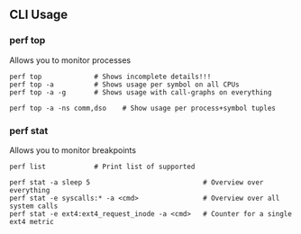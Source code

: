## CLI Usage

### perf top

Allows you to monitor processes

    perf top             # Shows incomplete details!!!
    perf top -a          # Shows usage per symbol on all CPUs
    perf top -a -g       # Shows usage with call-graphs on everything
    
    perf top -a -ns comm,dso    # Show usage per process+symbol tuples

### perf stat

Allows you to monitor breakpoints

    perf list            # Print list of supported 
    
    perf stat -a sleep 5                            # Overview over everything
    perf stat -e syscalls:* -a <cmd>                # Overview over all system calls
    perf stat -e ext4:ext4_request_inode -a <cmd>   # Counter for a single ext4 metric
